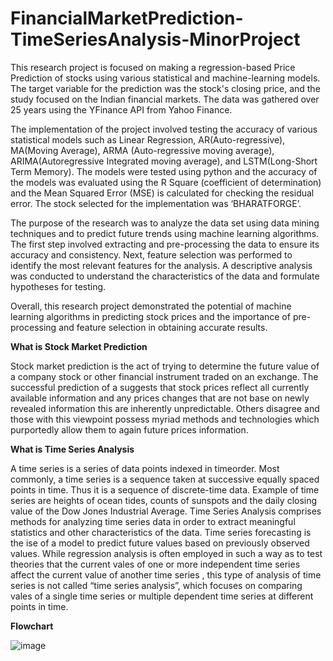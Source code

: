 # FinancialMarketPrediction-TimeSeriesAnalysis-MinorProject

This research project is focused on making a regression-based Price Prediction of stocks using various statistical and machine-learning models. The target variable for the prediction was the stock's closing price, and the study focused on the Indian financial markets. The data was gathered over 25 years using the YFinance API from Yahoo Finance.

The implementation of the project involved testing the accuracy of various statistical models such as Linear Regression, AR(Auto-regressive), MA(Moving Average), ARMA (Auto-regressive moving average), ARIMA(Autoregressive Integrated moving average), and LSTM(Long-Short Term Memory). The models were tested using python and the accuracy of the models was evaluated using the R Square (coefficient of determination) and the Mean Squared Error (MSE) is calculated for checking the residual error. The stock selected for the implementation was ‘BHARATFORGE’.

The purpose of the research was to analyze the data set using data mining techniques and to predict future trends using machine learning algorithms. The first step involved extracting and pre-processing the data to ensure its accuracy and consistency. Next, feature selection was performed to identify the most relevant features for the analysis. A descriptive analysis was conducted to understand the characteristics of the data and formulate hypotheses for testing.

Overall, this research project demonstrated the potential of machine learning algorithms in predicting stock prices and the importance of pre-processing and feature selection in obtaining accurate results.

****What is Stock Market Prediction****

Stock market prediction is the act of trying to determine the future value of a company stock or other financial instrument traded on an exchange. The successful prediction of a suggests that stock prices reflect all currently available information and any prices changes that are not base on newly revealed information this are inherently unpredictable. Others disagree and those with this viewpoint possess myriad methods and technologies which purportedly allow them to again future prices information.

****What is Time Series Analysis****

A time series is a series of data points indexed in timeorder. Most commonly, a time series is a sequence taken at successive equally spaced points in time. Thus it is a sequence of discrete-time data. Example of time series are heights of ocean tides, counts of sunspots and the daily closing value of the Dow Jones Industrial Average. Time Series Analysis comprises methods for analyzing time series data in order to extract meaningful statistics and other characteristics of the data. Time series forecasting is the ise of a model to predict future values based on previously observed values. While regression analysis is often employed in such a way as to test theories that the current vales of one or more independent time series affect the current value of another time series , this type of analysis of time series is not called “time series analysis”, which focuses on comparing vales of a single time series or multiple dependent time series at different points in time. 

****Flowchart****

![image](https://user-images.githubusercontent.com/73190244/222461411-6c815775-7673-4233-9f74-303630e4bafb.png)

